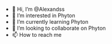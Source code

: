 - 👋 Hi, I’m @Alexandss
- 👀 I’m interested in Phyton
- 🌱 I’m currently learning Phyton
- 💞️ I’m looking to collaborate on Phyton
- 📫 How to reach me 

<!---
Alexandss/Alexandss is a ✨ special ✨ repository because its `README.md` (this file) appears on your GitHub profile.
You can click the Preview link to take a look at your changes.
--->
